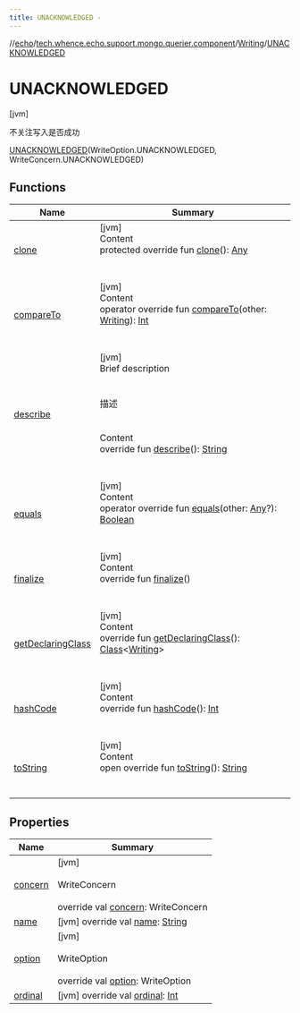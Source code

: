 ```yaml
---
title: UNACKNOWLEDGED -
---
```

//[echo](../../../index.md)/[tech.whence.echo.support.mongo.querier.component](../../index.md)/[Writing](../index.md)/[UNACKNOWLEDGED](index.md)



# UNACKNOWLEDGED  
 [jvm] 

不关注写入是否成功

[UNACKNOWLEDGED](index.md)(WriteOption.UNACKNOWLEDGED, WriteConcern.UNACKNOWLEDGED)  
  
   


## Functions  
  
|  Name|  Summary| 
|---|---|
| [clone](../../../tech.whence.echo.webclient.response/-response-mocker/-purpose/-p-a-r-s-e-d/index.md#kotlin/Enum/clone/#/PointingToDeclaration/)| [jvm]  <br>Content  <br>protected override fun [clone](../../../tech.whence.echo.webclient.response/-response-mocker/-purpose/-p-a-r-s-e-d/index.md#kotlin/Enum/clone/#/PointingToDeclaration/)(): [Any](https://kotlinlang.org/api/latest/jvm/stdlib/kotlin/-any/index.html)  <br><br><br>
| [compareTo](../-j-o-u-r-n-a-l-e-d/index.md#kotlin/Enum/compareTo/#tech.whence.echo.support.mongo.querier.component.Writing/PointingToDeclaration/)| [jvm]  <br>Content  <br>operator override fun [compareTo](../-j-o-u-r-n-a-l-e-d/index.md#kotlin/Enum/compareTo/#tech.whence.echo.support.mongo.querier.component.Writing/PointingToDeclaration/)(other: [Writing](../index.md)): [Int](https://kotlinlang.org/api/latest/jvm/stdlib/kotlin/-int/index.html)  <br><br><br>
| [describe](../describe.md)| [jvm]  <br>Brief description  <br><br><br>描述<br><br>  <br>Content  <br>override fun [describe](../describe.md)(): [String](https://kotlinlang.org/api/latest/jvm/stdlib/kotlin/-string/index.html)  <br><br><br>
| [equals](../../../tech.whence.echo.webclient.response/-response-mocker/-purpose/-p-a-r-s-e-d/index.md#kotlin/Enum/equals/#kotlin.Any?/PointingToDeclaration/)| [jvm]  <br>Content  <br>operator override fun [equals](../../../tech.whence.echo.webclient.response/-response-mocker/-purpose/-p-a-r-s-e-d/index.md#kotlin/Enum/equals/#kotlin.Any?/PointingToDeclaration/)(other: [Any](https://kotlinlang.org/api/latest/jvm/stdlib/kotlin/-any/index.html)?): [Boolean](https://kotlinlang.org/api/latest/jvm/stdlib/kotlin/-boolean/index.html)  <br><br><br>
| [finalize](../../../tech.whence.echo.webclient.response/-response-mocker/-purpose/-p-a-r-s-e-d/index.md#kotlin/Enum/finalize/#/PointingToDeclaration/)| [jvm]  <br>Content  <br>override fun [finalize](../../../tech.whence.echo.webclient.response/-response-mocker/-purpose/-p-a-r-s-e-d/index.md#kotlin/Enum/finalize/#/PointingToDeclaration/)()  <br><br><br>
| [getDeclaringClass](../../../tech.whence.echo.webclient.response/-response-mocker/-purpose/-p-a-r-s-e-d/index.md#kotlin/Enum/getDeclaringClass/#/PointingToDeclaration/)| [jvm]  <br>Content  <br>override fun [getDeclaringClass](../../../tech.whence.echo.webclient.response/-response-mocker/-purpose/-p-a-r-s-e-d/index.md#kotlin/Enum/getDeclaringClass/#/PointingToDeclaration/)(): [Class](https://docs.oracle.com/javase/8/docs/api/java/lang/Class.html)<[Writing](../index.md)>  <br><br><br>
| [hashCode](../../../tech.whence.echo.webclient.response/-response-mocker/-purpose/-p-a-r-s-e-d/index.md#kotlin/Enum/hashCode/#/PointingToDeclaration/)| [jvm]  <br>Content  <br>override fun [hashCode](../../../tech.whence.echo.webclient.response/-response-mocker/-purpose/-p-a-r-s-e-d/index.md#kotlin/Enum/hashCode/#/PointingToDeclaration/)(): [Int](https://kotlinlang.org/api/latest/jvm/stdlib/kotlin/-int/index.html)  <br><br><br>
| [toString](../../../tech.whence.echo.webclient.response/-response-mocker/-purpose/-p-a-r-s-e-d/index.md#kotlin/Enum/toString/#/PointingToDeclaration/)| [jvm]  <br>Content  <br>open override fun [toString](../../../tech.whence.echo.webclient.response/-response-mocker/-purpose/-p-a-r-s-e-d/index.md#kotlin/Enum/toString/#/PointingToDeclaration/)(): [String](https://kotlinlang.org/api/latest/jvm/stdlib/kotlin/-string/index.html)  <br><br><br>


## Properties  
  
|  Name|  Summary| 
|---|---|
| [concern](index.md#tech.whence.echo.support.mongo.querier.component/Writing.UNACKNOWLEDGED/concern/#/PointingToDeclaration/)|  [jvm] <br><br>WriteConcern<br><br>override val [concern](index.md#tech.whence.echo.support.mongo.querier.component/Writing.UNACKNOWLEDGED/concern/#/PointingToDeclaration/): WriteConcern   <br>
| [name](index.md#tech.whence.echo.support.mongo.querier.component/Writing.UNACKNOWLEDGED/name/#/PointingToDeclaration/)|  [jvm] override val [name](index.md#tech.whence.echo.support.mongo.querier.component/Writing.UNACKNOWLEDGED/name/#/PointingToDeclaration/): [String](https://kotlinlang.org/api/latest/jvm/stdlib/kotlin/-string/index.html)   <br>
| [option](index.md#tech.whence.echo.support.mongo.querier.component/Writing.UNACKNOWLEDGED/option/#/PointingToDeclaration/)|  [jvm] <br><br>WriteOption<br><br>override val [option](index.md#tech.whence.echo.support.mongo.querier.component/Writing.UNACKNOWLEDGED/option/#/PointingToDeclaration/): WriteOption   <br>
| [ordinal](index.md#tech.whence.echo.support.mongo.querier.component/Writing.UNACKNOWLEDGED/ordinal/#/PointingToDeclaration/)|  [jvm] override val [ordinal](index.md#tech.whence.echo.support.mongo.querier.component/Writing.UNACKNOWLEDGED/ordinal/#/PointingToDeclaration/): [Int](https://kotlinlang.org/api/latest/jvm/stdlib/kotlin/-int/index.html)   <br>

